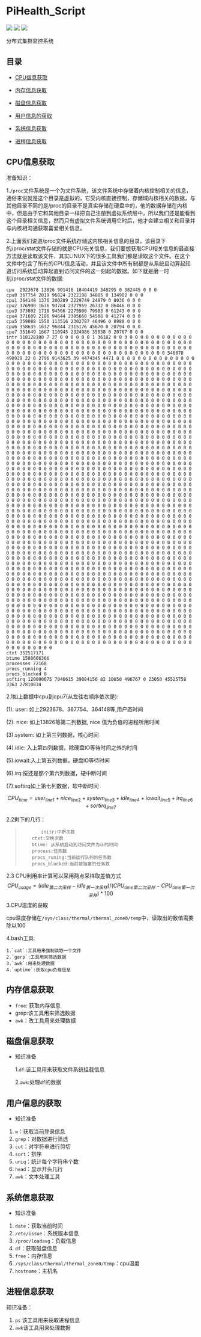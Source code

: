 # PiHealth_Script
[![](https://img.shields.io/github/issues/fangsong0517/PiHealth_Script.svg)](https://github.com/fangsong0517/PiHealth_Script/issues)  [![](https://img.shields.io/github/forks/fangsong0517/PiHealth_Script.svg)](https://github.com/fangsong0517/PiHealth_Script/network) [![](https://img.shields.io/github/stars/fangsong0517/PiHealth_Script.svg)](https://github.com/fangsong0517/PiHealth_Script/stargazers) 

分布式集群监控系统



## 目录



* [CPU信息获取](#CPU信息获取)

* [内存信息获取](#内存信息获取)

* [磁盘信息获取](磁盘信息获取)

* [用户信息的获取](用户信息的获取)

* [系统信息获取](系统信息获取)

* [进程信息获取](进程信息获取)



## CPU信息获取

准备知识：

1.`/proc`文件系统是一个为文件系统，该文件系统中存储着内核控制相关的信息，通俗来说就是这个目录是虚拟的，它受内核直接控制，存储域内核相关的数据，与其他目录不同的是/proc的目录不是真实存储在硬盘中的，他的数据存储在内核中，但是由于它和其他目录一样把自己注册到虚拟系统层中，所以我们还是能看到这个目录相关信息，然而只有虚拟文件系统调用它时后，他才会建立相关和目录并与内核相沟通获取喜爱相关信息。

2.上面我们说道/proc文件系统存储这内核相关信息的目录，该目录下的/proc/stat文件存储的就是CPU先关信息，我们要想获取CPU相关信息的最直接方法就是读取该文件，其实LINUX下的很多工具我们都是读取这个文件。在这个文件中包含了所有的CPU信息活动，并且该文件中所有制都是从系统启动算起知道访问系统启动算起直到访问文件的这一刻起的数据。如下就是磨一时刻/proc/stat文件的数据:

```shell
cpu  2923678 13826 901416 18404419 348295 0 382445 0 0 0
cpu0 367754 2019 96824 2322198 34885 0 134902 0 0 0
cpu1 364148 1376 200289 2229749 24979 0 8036 0 0 0
cpu2 376990 1676 93784 2327959 26732 0 86446 0 0 0
cpu3 373802 1718 94566 2275900 79983 0 61243 0 0 0
cpu4 371609 2186 94644 2305660 54508 0 41274 0 0 0
cpu5 359088 1550 113516 2302787 46496 0 8980 0 0 0
cpu6 358635 1632 96844 2315176 45670 0 20794 0 0 0
cpu7 351649 1667 110945 2324986 35038 0 20767 0 0 0
intr 118128100 7 27 0 0 0 0 0 0 1 36182 0 0 3 0 0 0 0 0 0 0 0 0 0 0 0 0 0 0 0 0 0 0 0 0 0 0 0 0 0 0 0 0 0 0 0 0 0 0 0 0 0 0 0 0 0 0 0 0 0 0 0 0 0 0 0 0 0 0 0 0 0 0 0 0 0 0 0 0 0 0 0 0 0 0 0 0 0 0 0 0 0 0 0 0 0 0 0 0 0 0 0 0 0 0 0 0 0 0 0 0 0 0 0 0 0 0 0 0 0 0 0 0 0 0 0 546878 490929 22 0 2796 9143625 39 4474345 4471 0 0 0 0 0 0 0 0 0 0 0 0 0 0 0 0 0 0 0 0 0 0 0 0 0 0 0 0 0 0 0 0 0 0 0 0 0 0 0 0 0 0 0 0 0 0 0 0 0 0 0 0 0 0 0 0 0 0 0 0 0 0 0 0 0 0 0 0 0 0 0 0 0 0 0 0 0 0 0 0 0 0 0 0 0 0 0 0 0 0 0 0 0 0 0 0 0 0 0 0 0 0 0 0 0 0 0 0 0 0 0 0 0 0 0 0 0 0 0 0 0 0 0 0 0 0 0 0 0 0 0 0 0 0 0 0 0 0 0 0 0 0 0 0 0 0 0 0 0 0 0 0 0 0 0 0 0 0 0 0 0 0 0 0 0 0 0 0 0 0 0 0 0 0 0 0 0 0 0 0 0 0 0 0 0 0 0 0 0 0 0 0 0 0 0 0 0 0 0 0 0 0 0 0 0 0 0 0 0 0 0 0 0 0 0 0 0 0 0 0 0 0 0 0 0 0 0 0 0 0 0 0 0 0 0 0 0 0 0 0 0 0 0 0 0 0 0 0 0 0 0 0 0 0 0 0 0 0 0 0 0 0 0 0 0 0 0 0 0 0 0 0 0 0 0 0 0 0 0 0 0 0 0 0 0 0 0 0 0 0 0 0 0 0 0 0 0 0 0 0 0 0 0 0 0 0 0 0 0 0 0 0 0 0 0 0 0 0 0 0 0 0 0 0 0 0 0 0 0 0 0 0 0 0 0 0 0 0 0 0 0 0 0 0 0 0 0 0 0 0 0 0 0 0 0 0 0 0 0 0 0 0 0 0 0 0 0 0 0 0 0 0 0 0 0 0 0 0 0 0 0 0 0 0 0 0 0 0 0 0 0 0 0 0 0 0 0 0 0 0 0 0 0 0 0 0 0 0 0 0 0 0 0 0 0 0 0 0 0 0 0 0 0 0 0 0 0 0 0 0 0 0 0 0 0 0 0 0 0 0 0 0 0 0 0 0 0 0 0 0 0 0 0 0 0 0 0 0 0 0 0 0 0 0 0 0 0 0 0 0 0 0 0 0 0 0 0 0 0 0 0 0 0 0 0 0 0 0 0 0 0 0 0 0 0 0 0 0 0 0 0 0 0 0 0 0 0 0 0 0 0 0 0 0 0 0 0 0 0 0 0 0 0 0 0 0 0 0 0 0 0 0 0 0 0 0 0 0 0 0 0 0 0 0 0 0 0 0 0 0 0 0 0 0 0 0 0 0 0 0 0 0 0 0 0 0 0 0 0 0 0 0 0 0 0 0 0 0 0 0 0 0 0 0 0 0 0 0 0 0 0 0 0 0 0 0 0 0 0 0 0 0 0 0 0 0 0 0 0 0 0 0 0 0 0 0 0 0 0 0 0 0 0 0 0 0 0 0 0 0 0 0 0 0 0 0 0 0 0 0 0 0 0 0 0 0 0 0 0 0 0 0 0 0 0 0 0 0 0 0 0 0 0 0 0 0 0 0 0 0 0 0 0 0 0 0 0 0 0 0 0 0 0 0 0 0 0 0 0 0 0 0 0 0 0 0 0 0 0 0 0 0 0 0 0 0 0 0 0 0 0 0 0 0 0 0 0 0 0 0 0 0 0 0 0 0 0 0 0 0 0 0 0 0 0 0 0 0 0 0 0 0 0 0 0 0 0 0 0 0 0 0 0 0 0 0 0 0 0 0 0 0 0 0 0 0 0 0 0 0 0 0 0 0 0 0 0 0 0 0 0 0 0 0 0 0 0 0 0 0 0 0 0 0 0 0 0 0 0 0 0 0 0 0 0 0 0 0 0 0 0 0 0 0 0 0 0 0 0 0 0 0 0 0 0 0 0 0 0 0 0 0 0 0 0 0 0 0 0 0 0 0 0 0 0 0 0 0 0 0 0 0 0 0 0 0 0 0 0 0 0 0 0 0 0 0 0 0 0 0 0 0 0 0 0 0 0 0 0 0 0 0 0 0 0 0 0 0 0 0 0 0 0 0 0 0 0 0 0 0 0 0 0 0 0 0 0 0 0 0 0 0 0 0 0 0 0 0 0 0 0 0 0 0 0 0 0 0 0 0 0 0 0 0 0 0 0 0 0 0 0 0 0 0 0 0 0 0 0 0 0 0 0 0 0 0 0 0 0 0 0 0 0 0 0 0 0 0 0 0 0 0 0 0 0 0 0 0 0 0 0 0 0 0 0 0 0 0 0 0 0 0 0 0 0 0 0 0 0 0 0 0 0 0 0 0 0 0 0 0 0 0 0 0 0 0 0 0 0 0 0 0 0 0 0 0 0 0 0 0 0 0 0 0 0 0 0 0 0 0 0 0 0 0 0 0 0 0 0 0 0 0 0 0 0 0 0 0 0 0 0 0 0 0 0 0 0 0 0 0 0 0 0 0 0 0 0 0 0 0 0 0 0 0 0 0 0 0 0 0 0 0 0 0 0 0 0 0 0 0 0 0 0 0 0 0 0 0 0 0 0 0 0 0 0 0 0 0 0 0 0 0 0 0 0 0 0 0 0 0 0 0 0 0 0 0 0 0 0 0 0 0 0 0 0 0 0 0 0 0 0 0 0 0 0 0 0 0 0 0 0 0 0 0 0 0 0 0 0 0 0 0 0 0 0 0 0 0 0 0 0 0 0 0 0 0 0 0 0 0 0 0 0 0 0 0 0 0 0 0 0 0 0 0 0 0 0 0 0 0 0 0 0 0 0 0 0 0 0 0 0 0 0 0 0 0 0 0 0 0 0 0 0 0 0 0 0 0 0 0 0 0 0 0 0 0 0 0 0 0 0 0 0 0 0 0 0 0 0 0 0 0 0 0 0 0 0 0 0 0 0 0 0 0 0 0 0 0 0 0 0 0 0 0 0 0 0 0 0 0 0 0 0 0 0 0 0 0 0 0 0 0 0 0 0 0 0 0 0 0 0 0 0 0 0 0 0 0 0 0 0 0 0 0 0 0 0 0 0 0 0 0 0 0 0 0 0 0 0 0 0 0 0 0 0 0 0 0 0 0 0 0 0 0 0 0 0 0 0 0 0 0 0 0 0 0 0 0 0 0 0 0 0 0 0 0 0 0 0 0 0 0 0 0 0 0 0 0 0 0 0 0 0 0 0 0 0 0 0 0 0 0 0 0 0 0 0 0 0 0 0 0 0 0 0 0 0 0 0 0 0 0 0 0 0 0 0 0 0 0 0 0 0 0 0 0 0 0 0 0 0 0 0 0 0 0 0 0 0 0 0 0 0 0 0 0 0 0 0 0 0 0 0 0 0 0 0 0 0 0 0 0 0 0 0 0 0 0 0 0 0 0 0 0 0 0 0 0 0 0 0 0 0 0 0 0 0 0 0 0 0 0 0 0 0 0 0 0 0 0 0 0 0 0 0 0 0 0 0 0 0 0 0 0 0 0 0 0 0 0 0 0 0 0 0 0 0 0 0 0 0 0 0 0 0 0 0 0 0 0 0 0 0 0 0 0 0 0 0 0 0 0 0 0 0 0 0 0 0 0 0 0 0 0 0 0 0 0 0 0 0 0 0 0 0 0 0 0 0 0 0 0 0 0 0 0 0 0 0 0 0 0 0 0 0 0 0 0 0 0 0 0 0 0 0 0 0 0 0 0 0 0 0 0 0 0 0 0 0 0 0 0 0 0 0 0 0 0 0 0 0 0 0 0 0 0 0 0 0 0 0 0 0 0 0 0 0 0 0 0 0 0 0 0 0 0 0 0 0 0 0 0 0 0 0 0 0 0 0 0 0 0 0 0 0 0 0 0 0 0 0 0 0 0 0 0 0 0 0 0 0 0 0 0 0 0 0 0 0 0 0 0 0 0 0 0 0 0 0 0 0 0 0 0 0 0 0 0 0 0 0 0 0 0 0 0 0 0 0 0 0 0 0 0 0 0 0 0 0 0 0 0 0 0 0 0 0 0 0 0 0 0 0 0 0 0 0 0 0 0 0 0 0 0 0 0 0 0 0 0 0 0 0 0 0 0 0 0 0 0 0 0 0 0 0 0 0 0 0 0 0 0 0 0 0 0 0 0 0 0 0 0 0 0 0 0 0 0 0 0 0 0 0 0 0 0 0 0 0 0 0 0 0 0 0 0 0 0 0 0 0 0 0 0 0 0 0 0 0 0 0 0 0 0 0 0 0 0 0 0 0 0 0 0 0 0 0 0 0 0 0 0 0 0 0 0 0 0 0 0 0 0 0 0 0 0 0 0 0 0 0 0 0 0 0 0 0 0 0 0 0 0 0 0 0 0 0 0 0 0 0 0 0 0
ctxt 352517171
btime 1588666366
processes 72168
procs_running 4
procs_blocked 0
softirq 120000675 7046615 39084156 82 10050 496767 0 23050 45525758 3363 27810834
```

2.1如上数据中cpu到cpu7(从左往右顺序依次是):

(1). user: 如上2923678、367754、364148等,用户态时间

(2). nice: 如上13826等第二列数据, nice 值为负值的进程所用时间

(3).system: 如上第三列数据，核心时间

(4).idle: 入上第四列数据，除硬盘IO等待时间之外的时间

(5).iowait:入上第五列数据，硬盘IO等待时间

(6).irq:挼还是那个第六列数据，硬中断时间

(7).softirq如上第七列数据，软中断时间


$$
CPU_{time} = user_{line1}+nice_{line2}+system_{line3}+idle_{line4} + iowait_{line5}+irq_{line6}+sortirq_{line7}
$$

2.2剩下的几行：

> 		  　　initr:中断次数
> 		  ctxt:交换次数
> 		  btime: 从系统启动到访问文件为止的时间
> 		  process:任务数
> 		  procs_runing:当前运行队列的任务数
> 		  procs_blocked:当前被阻塞的任务数

2.3 CPU利用率计算可以采用两点采样取差值方式
$$
CPU_{usage} = (idle_{第二次采样}-idle_{第一次采样})/(CPU_{time第二次采样}-CPU_{time第一次采样})*100
$$
3.CPU温度的获取

cpu温度存储在`/sys/class/thermal/thermal_zone0/temp`中，读取出的数值需要除以100

4.bash工具:

 	1.`cat`:工具用来强制读取一个文件
 	2.`gerp`:工具用来筛选数据
 	3.`awk`:用来处理数据
 	4.`uptime`:获取cpu负载信息



## 内存信息获取

* `free`: 获取内存信息
* grep:该工具用来筛选数据
* `awk`：改工具用来处理数据

## 磁盘信息获取

* 知识准备

  1.`df`:该工具用来获取文件系统挂载信息

  2.`awk`:处理`df`的数据

## 用户信息的获取

* 知识准备

1. `w`：获取当前登录信息
2. `grep`：对数据进行筛选
3. `cut`：对字符串进行剪切
4. `sort`：排序
5. `uniq`：统计每个字符串个数
6. `head`：显示开头几行
7. `awk`：文本处理工具

## 系统信息获取



* 知识准备

1. `date`：获取当前时间
2. `/etc/issue`：系统版本信息
3. `/proc/loadavg`：负载信息
4. `df`：获取磁盘信息
5. `free`：内存信息
6. `/sys/class/thermal/thermal_zone0/temp`：cpu温度
7. `hostname`：主机名

## 进程信息获取

知识准备：

1. `ps` 该工具用来获取进程信息
2. `awk`该工具用来处理数据

